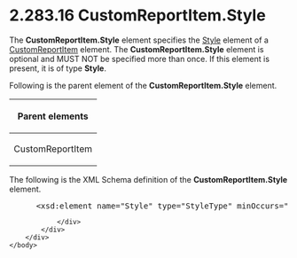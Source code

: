 <html dir="LTR" xmlns:mshelp="http://msdn.microsoft.com/mshelp" xmlns:ddue="http://ddue.schemas.microsoft.com/authoring/2003/5" xmlns:xlink="http://www.w3.org/1999/xlink" xmlns:tool="http://www.microsoft.com/tooltip">
    <head>
        <meta http-equiv="Content-Type" content="text/html; CHARSET=utf-8"></meta>
        <meta name="save" content="history"></meta>
        <title>2.283.16 CustomReportItem.Style</title>
        <xml>
            <mshelp:toctitle title="2.283.16 CustomReportItem.Style"></mshelp:toctitle>
            <mshelp:rltitle title="[MS-RDL]: CustomReportItem.Style"></mshelp:rltitle>
            <mshelp:keyword index="A" term="c9862465-b981-49d4-8ce5-b4334f79d37c"></mshelp:keyword>
            <mshelp:attr name="DCSext.ContentType" value="open specification"></mshelp:attr>
            <mshelp:attr name="AssetID" value="c9862465-b981-49d4-8ce5-b4334f79d37c"></mshelp:attr>
            <mshelp:attr name="TopicType" value="kbRef"></mshelp:attr>
            <mshelp:attr name="DCSext.Title" value="[MS-RDL]: CustomReportItem.Style" />
        </xml>
    </head>
    <body>
        <div id="header">
            <h1 class="heading">2.283.16 CustomReportItem.Style</h1>
        </div>
        <div id="mainSection">
            <div id="mainBody">
                <div id="allHistory" class="saveHistory"></div>
                <div id="sectionSection0" class="section" name="collapseableSection">
                    

<p>The <b>CustomReportItem.Style</b> element specifies the <a href="ea446209-9c6a-46ce-b472-fae8b8350b37.htm">Style</a> element of a <a href="6bb7b35c-e517-4444-a96b-9f2ccdd1a642.htm">CustomReportItem</a> element.
The <b>CustomReportItem.Style</b> element is optional and MUST NOT be specified
more than once. If this element is present, it is of type <b>Style</b>.</p>

<p>Following is the parent element of the <b>CustomReportItem.Style</b>
element.</p>

<table>
 <thead>
  <tr>
   <th>
   <p>Parent elements</p>
   </th>
  </tr>
 </thead>
 <tr>
  <td>
  <p>CustomReportItem</p>
  </td>
 </tr>
</table>

<p>The following is the XML Schema definition of the <b>CustomReportItem.Style</b>
element.</p>

<dl>
<dd>
<div><pre> &lt;xsd:element name=&quot;Style&quot; type=&quot;StyleType&quot; minOccurs=&quot;0&quot; /&gt;
</pre></div>
</dd></dl>


                </div>
            </div>
        </div>
    </body>
</html>